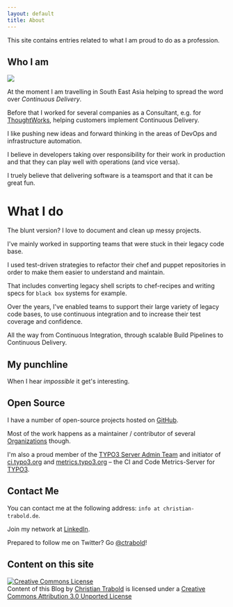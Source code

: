 ```yaml
---
layout: default
title: About
---
```


This site contains entries related to what I am proud to do as a profession.


## Who I am

<img src="http://www.gravatar.com/avatar/6d4ce863d23886ec67558ffe4309fe76.png" class="right" />

At the moment I am travelling in South East Asia helping to spread the word over _Continuous Delivery_.

Before that I worked for several companies as a Consultant, e.g. for [ThoughtWorks](http://thoughtworks.com/), helping customers implement Continuous Delivery.

I like pushing new ideas and forward thinking in the areas of DevOps and infrastructure automation.

I believe in developers taking over responsibility for their work in production and that they can play well with operations (and vice versa).

I truely believe that delivering software is a teamsport and that it can be great fun.


# What I do

The blunt version? I love to document and clean up messy projects.

I've mainly worked in supporting teams that were stuck in their legacy code base.

I used test-driven strategies to refactor their chef and puppet repositories in order to make them easier to understand and maintain.

That includes converting legacy shell scripts to chef-recipes and writing specs for `black box` systems for example.

Over the years, I've enabled teams to support their large variety of legacy code bases, to use continuous integration and to increase their test coverage and confidence.

All the way from Continuous Integration, through scalable Build Pipelines to Continuous Delivery.


## My punchline

When I hear _impossible_ it get's interesting.


## Open Source

I have a number of open-source projects hosted on [GitHub](https://github.com/ctrabold/).

Most of the work happens as a maintainer / contributor of several [Organizations](https://github.com/typo3-ci) though.

I'm also a proud member of the [TYPO3 Server Admin Team](https://typo3.org/teams/server-team/) and initiator of [ci.typo3.org](https://ci.typo3.org) and [metrics.typo3.org](https://metrics.typo3.org) – the CI and Code Metrics-Server for [TYPO3](https://typo3.org/).


## Contact Me

You can contact me at the following address: `info at christian-trabold.de`.

Join my network at [LinkedIn](https://de.linkedin.com/in/ctrabold).

Prepared to follow me on Twitter? Go [@ctrabold](https://twitter.com/ctrabold)!


## Content on this site

<a rel="license" href="http://creativecommons.org/licenses/by/3.0/"><img alt="Creative Commons License" style="border-width:0" src="http://i.creativecommons.org/l/by/3.0/88x31.png" /></a><br /><span xmlns:dct="http://purl.org/dc/terms/" property="dct:title">Content of this Blog</span> by <a xmlns:cc="http://creativecommons.org/ns#" href="http://www.christian-trabold.de " property="cc:attributionName" rel="cc:attributionURL">Christian Trabold</a> is licensed under a <a rel="license" href="http://creativecommons.org/licenses/by/3.0/">Creative Commons Attribution 3.0 Unported License</a>
